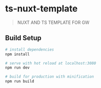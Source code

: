 # ts-nuxt-template

> NUXT AND TS TEMPLATE FOR GW

## Build Setup

``` bash
# install dependencies
npm install

# serve with hot reload at localhost:3080
npm run dev

# build for production with minification
npm run build

```
